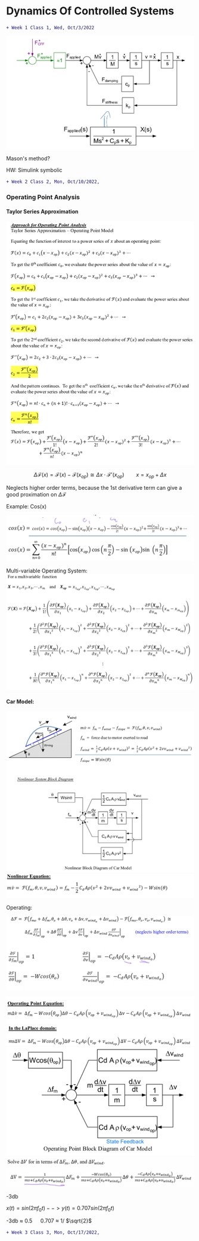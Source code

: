 # Dynamics Of Controlled Systems

```diff
+ Week 1 Class 1, Wed, Oct/3/2022
```
 

![](src/img/2022-10-09-18-33-58.png) 

Mason's method?

HW: Simulink symbolic


```diff
+ Week 2 Class 2, Mon, Oct/10/2022,
```

### Operating Point Analysis

#### Taylor Series Approximation

![](src/img/OperatingPointSys.png)



$$\Delta \mathcal{F}(x) = \mathcal{F}(x) - \mathcal{F}(x_{op}) \cong \Delta x \cdot\mathcal{F'}(x_{op}) \qquad x = x_{op}+\Delta x$$

Neglects higher order terms, because the 1st derivative term can give a good proximation on $\Delta \mathcal{F}$

Example: Cos(x)

![](src/img/OperatingPointSysCosEx.png)

Multi-variable Operating System:
![](src/img/MultiVarOpSys.png)

#### Car Model:

![](src/img/CarModelNonlinearModel.png) \
![](src/img/CarModelSysEq.png) 

Operating:

![](src/img/CarModelOperatingSys.png)

![](src/img/CarModelOperatingSysEq.png) \
![](src/img/CarModelOperatingSysBlock.png) \
![](src/img/CarModelOpSysSolve.png)


-3db

$x(t) = sin(2 \pi f_0 t) --> y(t) = 0.707sin(2 \pi f_0 t)$

-3db $\approx$ 0.5  &emsp; 0.707 $\approx$ 1/ $\sqrt{2}$



```diff
+ Week 3 Class 3, Mon, Oct/17/2022,
```



